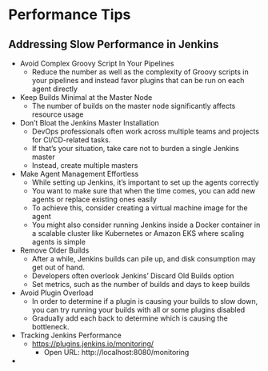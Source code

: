 # Performance Tips
## Addressing Slow Performance in Jenkins
-   Avoid Complex Groovy Script In Your Pipelines
    - Reduce the number as well as the complexity of Groovy scripts in your pipelines and instead favor plugins that can be run on each agent directly
-   Keep Builds Minimal at the Master Node
    - The number of builds on the master node significantly affects resource usage
-   Don’t Bloat the Jenkins Master Installation
    - DevOps professionals often work across multiple teams and projects for CI/CD-related tasks.
    - If that’s your situation, take care not to burden a single Jenkins master
    - Instead, create multiple masters
-   Make Agent Management Effortless
    - While setting up Jenkins, it’s important to set up the agents correctly
    - You want to make sure that when the time comes, you can add new agents or replace existing ones easily
    - To achieve this, consider creating a virtual machine image for the agent
    - You might also consider running Jenkins inside a Docker container in a scalable cluster like Kubernetes or Amazon EKS where scaling agents is simple
-   Remove Older Builds
    - After a while, Jenkins builds can pile up, and disk consumption may get out of hand.
    - Developers often overlook Jenkins’ Discard Old Builds option
    - Set metrics, such as the number of builds and days to keep builds
-   Avoid Plugin Overload
    - In order to determine if a plugin is causing your builds to slow down, you can try running your builds with all or some plugins disabled
    - Gradually add each back to determine which is causing the bottleneck.
-   Tracking Jenkins Performance
    - https://plugins.jenkins.io/monitoring/
        - Open URL: http://localhost:8080/monitoring
-
